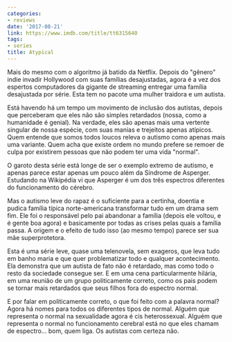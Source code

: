 ```yaml
---
categories:
- reviews
date: '2017-08-21'
link: https://www.imdb.com/title/tt6315640
tags:
- series
title: Atypical
---
```


Mais do mesmo com o algoritmo já batido da Netflix. Depois do "gênero" indie invadir Hollywood com suas famílias desajustadas, agora é a vez dos espertos computadores da gigante de streaming entregar uma família desajustada por série. Esta tem no pacote uma mulher traidora e um autista.

Está havendo há um tempo um movimento de inclusão dos autistas, depois que perceberam que eles não são simples retardados (nossa, como a humanidade é genial). Na verdade, eles são apenas mais uma vertente singular de nossa espécie, com suas manias e trejeitos apenas atípicos. Quem entende que somos todos loucos releva o autismo como apenas mais uma variante. Quem acha que existe ordem no mundo prefere se remoer de culpa por existirem pessoas que não podem ter uma vida "normal".

O garoto desta série está longe de ser o exemplo extremo de autismo, e apenas parece estar apenas um pouco além da Síndrome de Asperger. Estudando na Wikipédia vi que Asperger é um dos três espectros diferentes do funcionamento do cérebro.

Mas o autismo leve do rapaz é o suficiente para a certinha, doentia e pudica família típica norte-americana transformar tudo em um drama sem fim. Ele foi o responsável pelo pai abandonar a família (depois ele voltou, e é gente boa agora) e basicamente por todas as crises pelas quais a família passa. A origem e o efeito de tudo isso (ao mesmo tempo) parece ser sua mãe superprotetora.

Esta é uma série leve, quase uma telenovela, sem exageros, que leva tudo em banho maria e que quer problematizar todo e qualquer acontecimento. Ela demonstra que um autista de fato não é retardado, mas como todo o resto da sociedade consegue ser. E em uma cena particularmente hilária, em uma reunião de um grupo politicamente correto, como os pais podem se tornar mais retardados que seus filhos fora do espectro normal.

E por falar em politicamente correto, o que foi feito com a palavra normal? Agora há nomes para todos os diferentes tipos de normal. Alguém que representa o normal na sexualidade agora é cis heterossexual. Alguém que representa o normal no funcionamento cerebral está no que eles chamam de espectro... bom, quem liga. Os autistas com certeza não.
